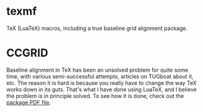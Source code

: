 texmf
=====

TeX (LuaTeX) macros, including a true baseline grid alignment package.

CCGRID
======

Baseline alignment in TeX has been an unsolved problem for quite some time,
with various semi-successful
attempts, articles on TUGboat about it, etc. The reason it is hard is because
you really have to change the way TeX works down in its guts. That's what I
have done using LuaTeX, and I believe the problem is in principle solved. To
see how it is done, check out the [package PDF file](tex/plain/ccrusius/ccgrid.pdf).
